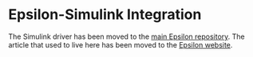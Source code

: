 # Epsilon-Simulink Integration

The Simulink driver has been moved to the [main Epsilon repository](https://git.eclipse.org/c/epsilon/org.eclipse.epsilon.git). The article that used to live here has been moved to the [Epsilon website](https://www.eclipse.org/epsilon/doc/articles/simulink/).

